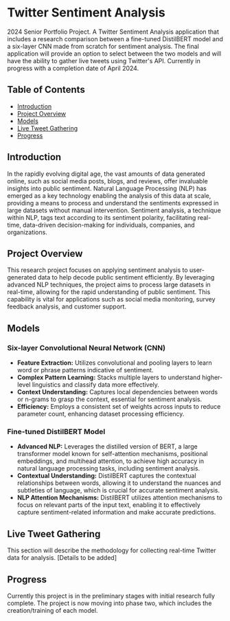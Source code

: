 # Twitter Sentiment Analysis

2024 Senior Portfolio Project. A Twitter Sentiment Analysis application that includes a research comparison between a fine-tuned DistilBERT model and a six-layer CNN made from scratch for sentiment analysis. The final application will provide an option to select between the two models and will have the ability to gather live tweets using Twitter's API. Currently in progress with a completion date of April 2024.

## Table of Contents

- [Introduction](#introduction)
- [Project Overview](#project-overview)
- [Models](#models)
- [Live Tweet Gathering](#live-tweet-gathering)
- [Progress](#progress)

## Introduction
In the rapidly evolving digital age, the vast amounts of data generated online, such as social media posts, blogs, and reviews, offer invaluable insights into public sentiment. Natural Language Processing (NLP) has emerged as a key technology enabling the analysis of this data at scale, providing a means to process and understand the sentiments expressed in large datasets without manual intervention. Sentiment analysis, a technique within NLP, tags text according to its sentiment polarity, facilitating real-time, data-driven decision-making for individuals, companies, and organizations.

## Project Overview

This research project focuses on applying sentiment analysis to user-generated data to help decode public sentiment efficiently. By leveraging advanced NLP techniques, the project aims to process large datasets in real-time, allowing for the rapid understanding of public sentiment. This capability is vital for applications such as social media monitoring, survey feedback analysis, and customer support.

## Models

### Six-layer Convolutional Neural Network (CNN)

- **Feature Extraction:** Utilizes convolutional and pooling layers to learn word or phrase patterns indicative of sentiment.
- **Complex Pattern Learning:** Stacks multiple layers to understand higher-level linguistics and classify data more effectively.
- **Context Understanding:** Captures local dependencies between words or n-grams to grasp the context, essential for sentiment analysis.
- **Efficiency:** Employs a consistent set of weights across inputs to reduce parameter count, enhancing dataset processing efficiency.

### Fine-tuned DistilBERT Model

- **Advanced NLP:** Leverages the distilled version of BERT, a large transformer model known for self-attention mechanisms, positional embeddings, and multihead attention, to achieve high accuracy in natural language processing tasks, including sentiment analysis.
- **Contextual Understanding:** DistilBERT captures the contextual relationships between words, allowing it to understand the nuances and subtleties of language, which is crucial for accurate sentiment analysis.
- **NLP Attention Mechanisms:** DistilBERT utilizes attention mechanisms to focus on relevant parts of the input text, enabling it to effectively capture sentiment-related information and make accurate predictions.


## Live Tweet Gathering

This section will describe the methodology for collecting real-time Twitter data for analysis. [Details to be added]

## Progress

Currently this project is in the preliminary stages with initial research fully complete. The project is now moving into phase two, which includes the creation/training of each model.
